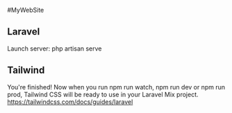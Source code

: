 #MyWebSite

## Laravel
Launch server: php artisan serve

## Tailwind
You're finished! Now when you run npm run watch, npm run dev or npm run prod, Tailwind CSS will be ready to use in your Laravel Mix project.
https://tailwindcss.com/docs/guides/laravel
